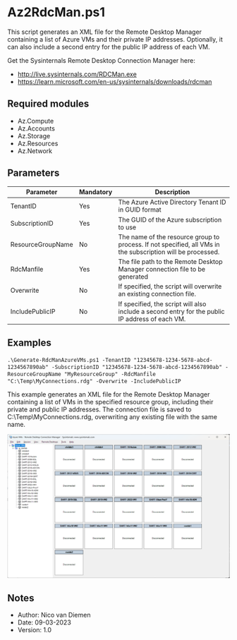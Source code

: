# Az2RdcMan.ps1

This script generates an XML file for the Remote Desktop Manager containing a list of Azure VMs and their private IP addresses. Optionally, it can also include a second entry for the public IP address of each VM.

Get the Sysinternals Remote Desktop Connection Manager here:
- http://live.sysinternals.com/RDCMan.exe
- https://learn.microsoft.com/en-us/sysinternals/downloads/rdcman

## Required modules

- Az.Compute
- Az.Accounts
- Az.Storage
- Az.Resources
- Az.Network

## Parameters

|Parameter|Mandatory|Description|
|-----|-----|----|
|TenantID|Yes|The Azure Active Directory Tenant ID in GUID format|
|SubscriptionID|Yes|The GUID of the Azure subscription to use
|ResourceGroupName|No|The name of the resource group to process. If not specified, all VMs in the subscription will be processed.
|RdcManfile|Yes|The file path to the Remote Desktop Manager connection file to be generated
|Overwrite|No|If specified, the script will overwrite an existing connection file.
|IncludePublicIP|No|If specified, the script will also include a second entry for the public IP address of each VM.

## Examples

```
.\Generate-RdcManAzureVMs.ps1 -TenantID "12345678-1234-5678-abcd-1234567890ab" -SubscriptionID "12345678-1234-5678-abcd-1234567890ab" -ResourceGroupName "MyResourceGroup" -RdcManfile "C:\Temp\MyConnections.rdg" -Overwrite -IncludePublicIP
```

This example generates an XML file for the Remote Desktop Manager containing a list of VMs in the specified resource group, including their private and public IP addresses. The connection file is saved to C:\Temp\MyConnections.rdg, overwriting any existing file with the same name.

<img src=./Media/RDCMan.png alt="Remote Desktop Connection Manager screenshot">

## Notes

- Author: Nico van Diemen
- Date: 09-03-2023
- Version: 1.0
